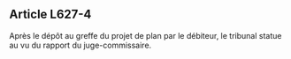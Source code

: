 Article L627-4
----
Après le dépôt au greffe du projet de plan par le débiteur, le tribunal statue
au vu du rapport du juge-commissaire.
